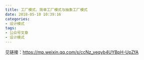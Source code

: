 ```yaml
---
title: 工厂模式、简单工厂模式与抽象工厂模式
date: 2018-05-10 10:39:16
categories:
- 设计模式
tags:
- 公众号文章
- 设计模式
---
```

见链接：https://mp.weixin.qq.com/s/ccNz_veqyb4UYBpH-UpZfA